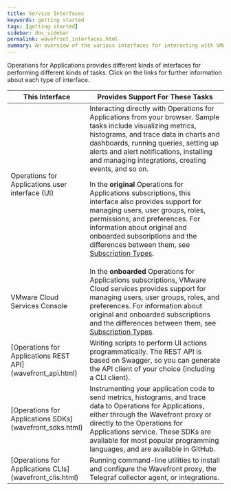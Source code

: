 ```yaml
---
title: Service Interfaces
keywords: getting started
tags: [getting started]
sidebar: doc_sidebar
permalink: wavefront_interfaces.html
summary: An overview of the various interfaces for interacting with VMware Aria Operations for Applications (formerly known as Tanzu Observability by Wavefront).
---
```


Operations for Applications provides different kinds of interfaces for performing different kinds of tasks. Click on the links for further information about each type of interface.

<table>
<colgroup>
<col width="30%"/>
<col width="70%"/>
</colgroup>
<thead>
<tr><th>This Interface</th><th>Provides Support For These Tasks</th></tr>
</thead>
<tbody>
<tr>
<td markdown="span">Operations for Applications user interface (UI)</td>
<td>Interacting directly with Operations for Applications from your browser. Sample tasks include visualizing metrics, histograms, and trace data in charts and dashboards, running queries, setting up alerts and alert notifications, installing and managing integrations, creating events, and so on.
<p>In the <strong>original</strong> Operations for Applications subscriptions, this interface also provides support for managing users, user groups, roles, permissions, and preferences. For information about original and onboarded subscriptions and the differences between them, see <a href="subscriptions-differences.html">Subscription Types</a>. </p></td>
</tr>
<tr>
<td markdown="span">VMware Cloud Services Console</td>
<td>In the <strong>onboarded</strong> Operations for Applications subscriptions, VMware Cloud services provides support for managing users, user groups, roles, and preferences. For information about original and onboarded subscriptions and the differences between them, see <a href="subscriptions-differences.html">Subscription Types</a>. </td>
</tr>
<tr>
<td markdown="span">[Operations for Applications REST API](wavefront_api.html) </td>
<td markdown="span">Writing scripts to perform UI actions programmatically. The REST API is based on Swagger, so you can generate the API client of your choice (including a CLI client).</td>
</tr>
<tr>
<td markdown="span">[Operations for Applications SDKs](wavefront_sdks.html)</td>
<td markdown="span">Instrumenting your application code to send metrics, histograms, and trace data to Operations for Applications, either through the Wavefront proxy or directly to the Operations for Applications service. These SDKs are available for most popular programming languages, and are available in GitHub.</td>
</tr>
<tr>
<td markdown="span">[Operations for Applications CLIs](wavefront_clis.html)</td>
<td markdown="span">Running command-line utilities to install and configure the Wavefront proxy, the Telegraf collector agent, or integrations.</td>
</tr>
</tbody>
</table>
